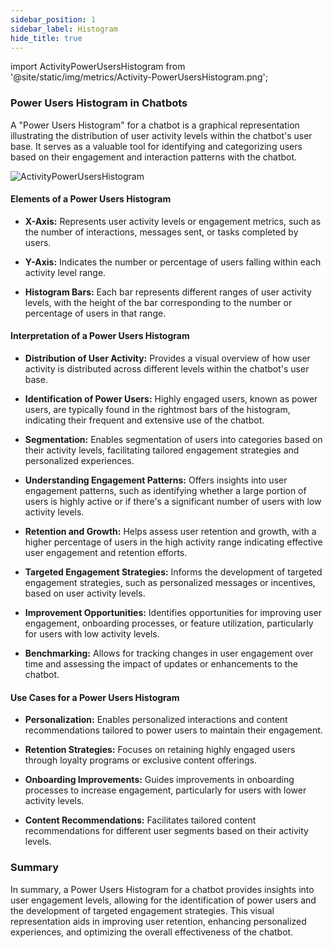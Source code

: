 ```yaml
---
sidebar_position: 1
sidebar_label: Histogram
hide_title: true
---
```


import ActivityPowerUsersHistogram from '@site/static/img/metrics/Activity-PowerUsersHistogram.png';



### Power Users Histogram in Chatbots

A "Power Users Histogram" for a chatbot is a graphical representation illustrating the distribution of user activity levels within the chatbot's user base. It serves as a valuable tool for identifying and categorizing users based on their engagement and interaction patterns with the chatbot.

   <img src={ActivityPowerUsersHistogram} alt="ActivityPowerUsersHistogram" />


#### Elements of a Power Users Histogram

- **X-Axis:** Represents user activity levels or engagement metrics, such as the number of interactions, messages sent, or tasks completed by users.
  
- **Y-Axis:** Indicates the number or percentage of users falling within each activity level range.
  
- **Histogram Bars:** Each bar represents different ranges of user activity levels, with the height of the bar corresponding to the number or percentage of users in that range.

#### Interpretation of a Power Users Histogram

- **Distribution of User Activity:** Provides a visual overview of how user activity is distributed across different levels within the chatbot's user base.
  
- **Identification of Power Users:** Highly engaged users, known as power users, are typically found in the rightmost bars of the histogram, indicating their frequent and extensive use of the chatbot.
  
- **Segmentation:** Enables segmentation of users into categories based on their activity levels, facilitating tailored engagement strategies and personalized experiences.
  
- **Understanding Engagement Patterns:** Offers insights into user engagement patterns, such as identifying whether a large portion of users is highly active or if there's a significant number of users with low activity levels.
  
- **Retention and Growth:** Helps assess user retention and growth, with a higher percentage of users in the high activity range indicating effective user engagement and retention efforts.
  
- **Targeted Engagement Strategies:** Informs the development of targeted engagement strategies, such as personalized messages or incentives, based on user activity levels.
  
- **Improvement Opportunities:** Identifies opportunities for improving user engagement, onboarding processes, or feature utilization, particularly for users with low activity levels.
  
- **Benchmarking:** Allows for tracking changes in user engagement over time and assessing the impact of updates or enhancements to the chatbot.

#### Use Cases for a Power Users Histogram

- **Personalization:** Enables personalized interactions and content recommendations tailored to power users to maintain their engagement.
  
- **Retention Strategies:** Focuses on retaining highly engaged users through loyalty programs or exclusive content offerings.
  
- **Onboarding Improvements:** Guides improvements in onboarding processes to increase engagement, particularly for users with lower activity levels.
  
- **Content Recommendations:** Facilitates tailored content recommendations for different user segments based on their activity levels.

### Summary

In summary, a Power Users Histogram for a chatbot provides insights into user engagement levels, allowing for the identification of power users and the development of targeted engagement strategies. This visual representation aids in improving user retention, enhancing personalized experiences, and optimizing the overall effectiveness of the chatbot.
